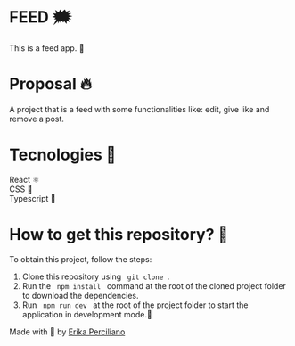 # FEED 🗯️
This is a feed app. 🚀 <br />
# Proposal 🔥
A project  that is a feed with some functionalities like: edit, give like and remove a post.

# Tecnologies 🚀
React ⚛️ <br />
CSS 🤩 <br />
Typescript 🦕
# How to get this repository? 🤔
To obtain this project, follow the steps:
1. Clone this repository using <code> git clone </code>.
2. Run the <code> npm install </code> command at the root of the cloned project folder to download the dependencies.
3. Run <code> npm run dev </code> at the root of the project folder to start the application in development mode.🚀

Made with 💜 by [Erika Perciliano](https://github.com/erikaperciliano)
<br />
